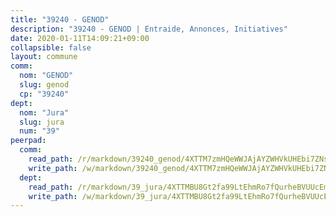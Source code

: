 ```yaml
---
title: "39240 - GENOD"
description: "39240 - GENOD | Entraide, Annonces, Initiatives"
date: 2020-01-11T14:09:21+09:00
collapsible: false
layout: commune
comm:
  nom: "GENOD"
  slug: genod
  cp: "39240"
dept:
  nom: "Jura"
  slug: jura
  num: "39"
peerpad:
  comm:
    read_path: /r/markdown/39240_genod/4XTTM7zmHQeWWJAjAYZWHVkUHEbi7ZNsKSwR2mtA1wUyozPBN
    write_path: /w/markdown/39240_genod/4XTTM7zmHQeWWJAjAYZWHVkUHEbi7ZNsKSwR2mtA1wUyozPBN-K3TgTg1wSGMXDqvbU9zJwZkUBoqCidWX6Rd5yAMXSDo9fBLNh7mn5L5oDSJ9z2mYZ5BEyqX1JUPXWVwFe8XXiz7Ves3w9pkhFAJGTmVtZFjx1WHJQm2ELDyUwggRXdD4SEHvQnTS
  dept:
    read_path: /r/markdown/39_jura/4XTTMBU8Gt2fa99LtEhmRo7fQurheBVUUcEmcUcrj82YN8mg7
    write_path: /w/markdown/39_jura/4XTTMBU8Gt2fa99LtEhmRo7fQurheBVUUcEmcUcrj82YN8mg7-K3TgTcNZmu4vnNMaCfgcL8UVTLrMMzc995tkrcbQnJrz2QJUTFFzY77q7ECMK21XeFnonjpMWqFzgVngXjdq8HzYe3HRbuYXbvX8ofWBv48UvWuvbrbp8aQGQQcfezWASxj7orH1
---
```


